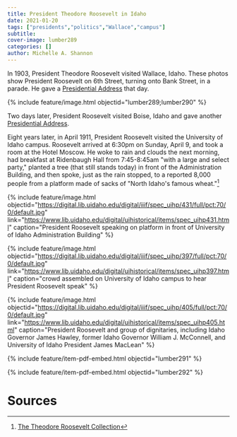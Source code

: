 ```yaml
---
title: President Theodore Roosevelt in Idaho
date: 2021-01-20 
tags: ["presidents","politics","Wallace","campus"]
subtitle: 
cover-image: lumber289
categories: []
author: Michelle A. Shannon
---
```


In 1903, President Theodore Roosevelt visited Wallace, Idaho. These photos show President Roosevelt on 6th Street, turning onto Bank Street, in a parade. He gave a [Presidential Address](https://www.theodorerooseveltcenter.org/Research/Digital-Library/Record.aspx?libID=o289918) that day.

{% include feature/image.html objectid="lumber289;lumber290" %}

Two days later, President Roosevelt visited Boise, Idaho and gave another [Presidential Address](https://www.theodorerooseveltcenter.org/Research/Digital-Library/Record.aspx?libID=o289938).

Eight years later, in April 1911, President Roosevelt visited the University of Idaho campus. Roosevelt arrived at 6:30pm on Sunday, April 9, and took a room at the Hotel Moscow. He woke to rain and clouds the next morning, had breakfast at Ridenbaugh Hall from 7:45-8:45am "with a large and select party," planted a tree (that still stands today) in front of the Administration Building, and then spoke, just as the rain stopped, to a reported 8,000 people from a platform made of sacks of "North Idaho's famous wheat."[^1]

<!--- {% include feature/digital-image.html collection="uihistorical" objectid="spec_uihp431;spec_uihp405;spec_uihp397" %} --->

{% include feature/image.html objectid="https://digital.lib.uidaho.edu/digital/iiif/spec_uihp/431/full/pct:70/0/default.jpg" link="https://www.lib.uidaho.edu/digital/uihistorical/items/spec_uihp431.html" caption="President Roosevelt speaking on platform in front of University of Idaho Administration Building" %}

{% include feature/image.html objectid="https://digital.lib.uidaho.edu/digital/iiif/spec_uihp/397/full/pct:70/0/default.jpg" link="https://www.lib.uidaho.edu/digital/uihistorical/items/spec_uihp397.html" caption="crowd assembled on University of Idaho campus to hear President Roosevelt speak" %}

{% include feature/image.html objectid="https://digital.lib.uidaho.edu/digital/iiif/spec_uihp/405/full/pct:70/0/default.jpg" link="https://www.lib.uidaho.edu/digital/uihistorical/items/spec_uihp405.html" caption="President Roosevelt and group of dignitaries, including Idaho Governor James Hawley, former Idaho Governor William J. McConnell, and University of Idaho President James MacLean" %}

{% include feature/item-pdf-embed.html objectid="lumber291" %}

{% include feature/item-pdf-embed.html objectid="lumber292" %}

# Sources

[^1]: [The Theodore Roosevelt Collection](https://www.lib.uidaho.edu/digital/troosevelt/about.html)